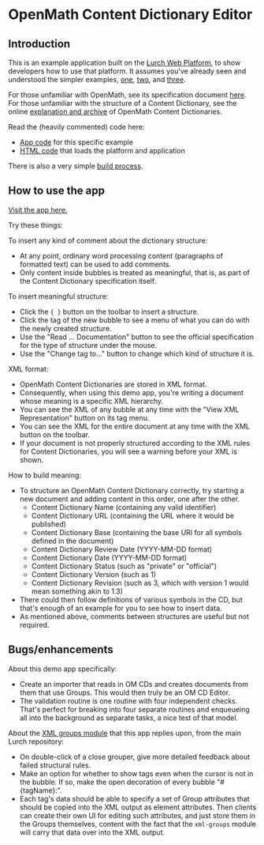 
# OpenMath Content Dictionary Editor

## Introduction

This is an example application built on the
[Lurch Web Platform](https://github.com/lurchmath/lurch),
to show developers how to use that platform.  It assumes you've already
seen and understood the simpler examples,
[one](https://github.com/lurchmath/lwp-example-simple),
[two](https://github.com/lurchmath/lwp-example-complex), and
[three](https://github.com/lurchmath/lwp-example-math).

For those unfamiliar with OpenMath, see its specification document
[here](http://www.openmath.org/standard/om20-2004-06-30/).  For those
unfamiliar with the structure of a Content Dictionary, see the online
[explanation and archive](https://www.openmath.org/cd/) of OpenMath
Content Dictionaries.

Read the (heavily commented) code here:

 * [App code](lwp-example-openmath.litcoffee) for this specific example
 * [HTML code](index.html) that loads the platform and application

There is also a very simple [build process](gulpfile.litcoffee).

## How to use the app

[Visit the app here.](https://lurchmath.github.io/lwp-example-openmath)

Try these things:

To insert any kind of comment about the dictionary structure:

 * At any point, ordinary word processing content (paragraphs of formatted
   text) can be used to add comments.
 * Only content inside bubbles is treated as meaningful, that is, as part of
   the Content Dictionary specification itself.

To insert meaningful structure:

 * Click the `{ }` button on the toolbar to insert a structure.
 * Click the tag of the new bubble to see a menu of what you can do with the
   newly created structure.
 * Use the "Read ... Documentation" button to see the official specification
   for the type of structure under the mouse.
 * Use the "Change tag to..." button to change which kind of structure it
   is.

XML format:

 * OpenMath Content Dictionaries are stored in XML format.
 * Consequently, when using this demo app, you're writing a document whose
   meaning is a specific XML hierarchy.
 * You can see the XML of any bubble at any time with the "View XML
   Representation" button on its tag menu.
 * You can see the XML for the entire document at any time with the XML
   button on the toolbar.
 * If your document is not properly structured according to the XML rules
   for Content Dictionaries, you will see a warning before your XML is
   shown.

How to build meaning:

 * To structure an OpenMath Content Dictionary correctly, try starting a new
   document and adding content in this order, one after the other.
    * Content Dictionary Name (containing any valid identifier)
    * Content Dictionary URL (containing the URL where it would be
      published)
    * Content Dictionary Base (containing the base URI for all symbols
      defined in the document)
    * Content Dictionary Review Date (YYYY-MM-DD format)
    * Content Dictionary Date (YYYY-MM-DD format)
    * Content Dictionary Status (such as "private" or "official")
    * Content Dictionary Version (such as 1)
    * Content Dictionary Revision (such as 3, which with version 1 would
      mean something akin to 1.3)
 * There could then follow definitions of various symbols in the CD, but
   that's enough of an example for you to see how to insert data.
 * As mentioned above, comments between structures are useful but not
   required.

## Bugs/enhancements

About this demo app specifically:

 * Create an importer that reads in OM CDs and creates documents from them
   that use Groups.  This would then truly be an OM CD Editor.
 * The validation routine is one routine with four independent checks.
   That's perfect for breaking into four separate routines and enqueueing
   all into the background as separate tasks, a nice test of that model.

About the [XML groups
module](https://github.com/lurchmath/lurch/blob/master/source/auxiliary/xml-groups.litcoffee)
that this app replies upon, from the main Lurch repository:

 * On double-click of a close grouper, give more detailed feedback about
   failed structural rules.
 * Make an option for whether to show tags even when the cursor is not in
   the bubble.  If so, make the open decoration of every bubble
   "#{tagName}:".
 * Each tag's data should be able to specify a set of Group attributes that
   should be copied into the XML output as element attributes.  Then
   clients can create their own UI for editing such attributes, and just
   store them in the Groups themselves, content with the fact that the
   `xml-groups` module will carry that data over into the XML output.
